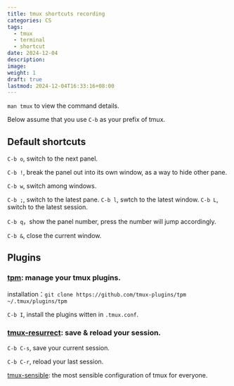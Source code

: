 ```yaml
---
title: tmux shortcuts recording
categories: CS
tags:
  - tmux
  - terminal
  - shortcut
date: 2024-12-04
description: 
image: 
weight: 1
draft: true
lastmod: 2024-12-04T16:33:16+08:00
---
```

`man tmux` to view the command details.

Below assume that you use `C-b` as your prefix of tmux.

## Default shortcuts

`C-b o`, switch to the next panel.

`C-b !`, break the panel out into its own window, as a way to hide other pane.

`C-b w`, switch among windows.

`C-b ;`, switch to the latest pane.
`C-b l`, swtch to the latest window.
`C-b L`, switch to the latest session.

`C-b q`，show the panel number, press the number will jump accordingly.

`C-b &`, close the current window.

## Plugins

### [tpm](https://github.com/tmux-plugins/tpm): manage your tmux plugins.

installation：`git clone https://github.com/tmux-plugins/tpm ~/.tmux/plugins/tpm`

`C-b I`, install the plugins witten in `.tmux.conf`.

### [tmux-resurrect](https://github.com/tmux-plugins/tmux-resurrect): save & reload your session.

`C-b C-s`, save your current session.

`C-b C-r`, reload your last session.

[tmux-sensible](https://github.com/tmux-plugins/tmux-sensible): the most sensible configuration of tmux for everyone.


